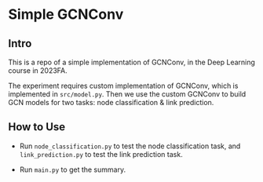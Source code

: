 # Simple GCNConv

## Intro

This is a repo of a simple implementation of GCNConv, in the Deep Learning course in 2023FA.

The experiment requires custom implementation of GCNConv, which is implemented in `src/model.py`. Then we use the custom GCNConv to build GCN models for two tasks: node classification & link prediction.

## How to Use

- Run `node_classification.py` to test the node classification task, and `link_prediction.py` to test the link prediction task.

- Run `main.py` to get the summary.
